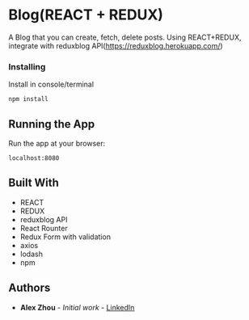 # Blog(REACT + REDUX)

A Blog that you can create, fetch, delete posts.
Using REACT+REDUX, integrate with reduxblog API(https://reduxblog.herokuapp.com/)

### Installing

Install in console/terminal

```
npm install
```

## Running the App

Run the app at your browser:

```
localhost:8080
```

## Built With

* REACT
* REDUX
* reduxblog API
* React Rounter
* Redux Form with validation
* axios
* lodash
* npm

## Authors

* **Alex Zhou** - *Initial work* - [LinkedIn](https://www.linkedin.com/in/yuhang-alex-zhou-859a5457/)
